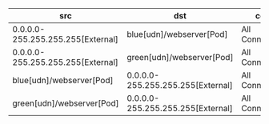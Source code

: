 | src | dst | conn | network | 
|-----|-----|------|------|
| 0.0.0.0-255.255.255.255[External] | blue[udn]/webserver[Pod] | All Connections | blue | 
| 0.0.0.0-255.255.255.255[External] | green[udn]/webserver[Pod] | All Connections | green | 
| blue[udn]/webserver[Pod] | 0.0.0.0-255.255.255.255[External] | All Connections | blue | 
| green[udn]/webserver[Pod] | 0.0.0.0-255.255.255.255[External] | All Connections | green | 
